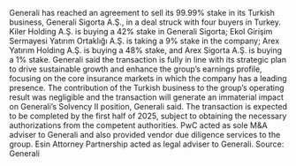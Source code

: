 Generali has reached an agreement to sell its 99.99% stake in its Turkish business, Generali Sigorta A.Ş., in a deal struck with four buyers in Turkey.
Kiler Holding A.Ş. is buying a 42% stake in Generali Sigorta; Ekol Girişim Sermayesi Yatırım Ortaklığı A.Ş. is taking a 9% stake in the company; Arex Yatırım Holding A.Ş. is buying a 48% stake, and Arex Sigorta A.Ş. is buying a 1% stake.
Generali said the transaction is fully in line with its strategic plan to drive sustainable growth and enhance the group’s earnings profile, focusing on the core insurance markets in which the company has a leading presence.
The contribution of the Turkish business to the group’s operating result was negligible and the transaction will generate an immaterial impact on Generali’s Solvency II position, Generali said.
The transaction is expected to be completed by the first half of 2025, subject to obtaining the necessary authorizations from the competent authorities.
PwC acted as sole M&A adviser to Generali and also provided vendor due diligence services to the group. Esin Attorney Partnership acted as legal adviser to Generali.
Source: Generali